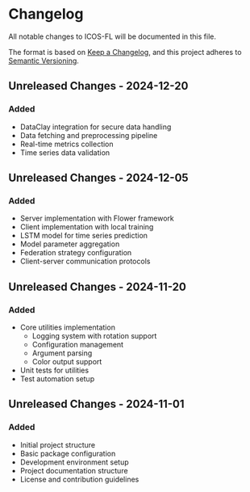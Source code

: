 # Changelog
All notable changes to ICOS-FL will be documented in this file.

The format is based on [Keep a Changelog](https://keepachangelog.com/en/1.1.0/),
and this project adheres to [Semantic Versioning](https://semver.org/spec/v2.0.0.html).

## Unreleased Changes - 2024-12-20
### Added
- DataClay integration for secure data handling
- Data fetching and preprocessing pipeline
- Real-time metrics collection
- Time series data validation

## Unreleased Changes - 2024-12-05
### Added
- Server implementation with Flower framework
- Client implementation with local training
- LSTM model for time series prediction
- Model parameter aggregation
- Federation strategy configuration
- Client-server communication protocols

## Unreleased Changes - 2024-11-20
### Added
- Core utilities implementation
  - Logging system with rotation support
  - Configuration management
  - Argument parsing
  - Color output support
- Unit tests for utilities
- Test automation setup

## Unreleased Changes - 2024-11-01
### Added
- Initial project structure
- Basic package configuration
- Development environment setup
- Project documentation structure
- License and contribution guidelines
